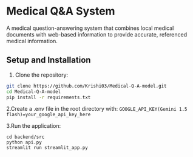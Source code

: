 # Medical Q&A System

A medical question-answering system that combines local medical documents with web-based information to provide accurate, referenced medical information.

## Setup and Installation

1. Clone the repository:
```bash
git clone https://github.com/Krishi03/Medical-Q-A-model.git
cd Medical-Q-A-model
pip install -r requirements.txt
```
2.Create a .env file in the root directory with:
```GOOGLE_API_KEY(Gemini 1.5 flash)=your_google_api_key_here```

3.Run the application:
```
cd backend/src
python api.py
streamlit run streamlit_app.py
```

